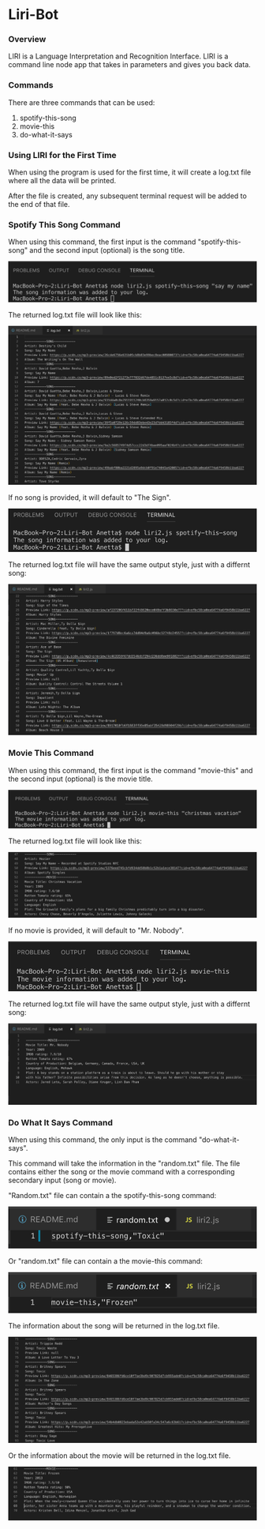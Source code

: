 # Liri-Bot

### Overview

LIRI is a Language Interpretation and Recognition Interface. LIRI is a command line node app that takes in parameters and gives you back data.

### Commands 

There are three commands that can be used:

1. spotify-this-song
2. movie-this
3. do-what-it-says

### Using LIRI for the First Time

When using the program is used for the first time, it will create a log.txt file where all the data will be printed.

After the file is created, any subsequent terminal request will be added to the end of that file.

### Spotify This Song Command

When using this command, the first input is the command "spotify-this-song" and the second input (optional) is the song title.

![terminal input for spotify-this-song with song input](./screenshots/spotify-with-song.png)

The returned log.txt file will look like this:

![log output for spotify-this-song with song input](./screenshots/spotify-with-song-log.png)

If no song is provided, it will default to "The Sign".

![terminal input for spotify-this-song without song input](./screenshots/spotify-this-song.png)

The returned log.txt file will have the same output style, just with a differnt song:

![log output for spotify-this-song without song input](./screenshots/spotity-this-song_without_song_log.png)

### Movie This Command

When using this command, the first input is the command "movie-this" and the second input (optional) is the movie title.

![terminal input for movie-this with movie input](./screenshots/movie-with-movie.png)

The returned log.txt file will look like this:

![log output for movie-this with movie input](./screenshots/movie-with-movie-log.png)

If no movie is provided, it will default to "Mr. Nobody".

![terminal input for movie-this without movie input](./screenshots/movie-without-movie.png)

The returned log.txt file will have the same output style, just with a differnt song:

![log output for movie-this without movie input](./screenshots/movie-without-movie-log.png)

### Do What It Says Command

When using this command, the only input is the command "do-what-it-says".

This command will take the information in the "random.txt" file. The file contains either the song or the movie command with a corresponding secondary input (song or movie).

"Random.txt" file can contain a the spotify-this-song command:

![random.txt file info for spotify](./screenshots/song.png)

Or "random.txt" file can contain a the movie-this command:

![random.txt file info for OMDB](./screenshots/movie.png)

The information about the song will be returned in the log.txt file.

![log output for do-what-it-says for spotify](./screenshots/song-log.png)

Or the information about the movie will be returned in the log.txt file.

![log output for do-what-it-says for spotify](./screenshots/movie-log.png)
